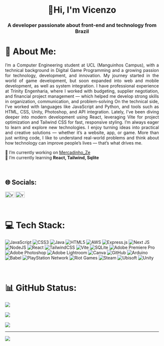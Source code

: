 <h1 align="center">👋Hi, I'm Vicenzo</h1>
<h3 align="center">A developer passionate about front-end and technology from Brazil</h3>

# 💫 About Me:
<p align=justify>
  I’m a Computer Engineering student at UCL (Manguinhos Campus), with a technical background in Digital Game Programming and a growing passion for technology, development, and innovation.
  My journey started in the world of game development, but soon expanded into web and mobile development, as well as system integration. I have professional experience at Trinity Engenharia, where I worked with budgeting, supplier negotiation, and financial project management — which helped me develop strong skills in organization, communication, and problem-solving
  On the technical side, I’ve worked with languages like JavaScript and Python, and tools such as HTML, CSS, Unity, Photoshop, and API integration. Lately, I’ve been diving deeper into modern development using React, leveraging Vite for project optimization and Tailwind CSS for fast, responsive styling.
  I’m always eager to learn and explore new technologies. I enjoy turning ideas into practical and creative solutions — whether it’s a website, app, or game. More than just writing code, I like to understand real-world problems and think about how technology can improve people’s lives — that’s what drives me.
</p>

🔭 I’m currently working on [Mercadinho_Ze](https://github.com/vicenzofr/Mercadinho_Ze)
<br> 
🌱 I’m currently learning **React, Tailwind, Sqlite**

</br>

## 🌐 Socials:
<p align="left">
<a href="https://linkedin.com/in/vicenzo-fernandes-0b5572231" target="blank"><img align="center" src="https://raw.githubusercontent.com/rahuldkjain/github-profile-readme-generator/master/src/images/icons/Social/linked-in-alt.svg" alt="vicenzo-fernandes-0b5572231" height="20" width="30" /></a>
<a href="https://instagram.com/vicenzofr_" target="blank"><img align="center" src="https://raw.githubusercontent.com/rahuldkjain/github-profile-readme-generator/master/src/images/icons/Social/instagram.svg" alt="vicenzofr_" height="20" width="30" /></a>
</p>

</br>

# 💻 Tech Stack:
![JavaScript](https://img.shields.io/badge/javascript-%23323330.svg?style=for-the-badge&logo=javascript&logoColor=%23F7DF1E) ![CSS3](https://img.shields.io/badge/css3-%231572B6.svg?style=for-the-badge&logo=css3&logoColor=white) ![Java](https://img.shields.io/badge/java-%23ED8B00.svg?style=for-the-badge&logo=openjdk&logoColor=white) ![HTML5](https://img.shields.io/badge/html5-%23E34F26.svg?style=for-the-badge&logo=html5&logoColor=white) ![AWS](https://img.shields.io/badge/AWS-%23FF9900.svg?style=for-the-badge&logo=amazon-aws&logoColor=white) ![Express.js](https://img.shields.io/badge/express.js-%23404d59.svg?style=for-the-badge&logo=express&logoColor=%2361DAFB) ![Next JS](https://img.shields.io/badge/Next-black?style=for-the-badge&logo=next.js&logoColor=white) ![NodeJS](https://img.shields.io/badge/node.js-6DA55F?style=for-the-badge&logo=node.js&logoColor=white) ![React](https://img.shields.io/badge/react-%2320232a.svg?style=for-the-badge&logo=react&logoColor=%2361DAFB) ![TailwindCSS](https://img.shields.io/badge/tailwindcss-%2338B2AC.svg?style=for-the-badge&logo=tailwind-css&logoColor=white) ![Vite](https://img.shields.io/badge/vite-%23646CFF.svg?style=for-the-badge&logo=vite&logoColor=white) ![SQLite](https://img.shields.io/badge/sqlite-%2307405e.svg?style=for-the-badge&logo=sqlite&logoColor=white) ![Adobe Premiere Pro](https://img.shields.io/badge/Adobe%20Premiere%20Pro-9999FF.svg?style=for-the-badge&logo=Adobe%20Premiere%20Pro&logoColor=white) ![Adobe Photoshop](https://img.shields.io/badge/adobe%20photoshop-%2331A8FF.svg?style=for-the-badge&logo=adobe%20photoshop&logoColor=white) ![Adobe Lightroom](https://img.shields.io/badge/Adobe%20Lightroom-31A8FF.svg?style=for-the-badge&logo=Adobe%20Lightroom&logoColor=white) ![Canva](https://img.shields.io/badge/Canva-%2300C4CC.svg?style=for-the-badge&logo=Canva&logoColor=white) ![GitHub](https://img.shields.io/badge/github-%23121011.svg?style=for-the-badge&logo=github&logoColor=white) ![Arduino](https://img.shields.io/badge/-Arduino-00979D?style=for-the-badge&logo=Arduino&logoColor=white) ![Babel](https://img.shields.io/badge/Babel-F9DC3e?style=for-the-badge&logo=babel&logoColor=black) ![PlayStation Network](https://img.shields.io/badge/PSN-%230070D1.svg?style=for-the-badge&logo=Playstation&logoColor=white) ![Riot Games](https://img.shields.io/badge/riotgames-D32936.svg?style=for-the-badge&logo=riotgames&logoColor=white) ![Steam](https://img.shields.io/badge/steam-%23000000.svg?style=for-the-badge&logo=steam&logoColor=white) ![Ubisoft](https://img.shields.io/badge/Ubisoft-%23F5F5F5.svg?style=for-the-badge&logo=Ubisoft&logoColor=black) ![Unity](https://img.shields.io/badge/unity-%23000000.svg?style=for-the-badge&logo=unity&logoColor=white)

</br>

# 📊 GitHub Status:
![](https://github-readme-stats.vercel.app/api?username=Vicenzofr&theme=dark&hide_border=false&include_all_commits=false&count_private=false)<br/>
</br>
![](https://nirzak-streak-stats.vercel.app/?user=Vicenzofr&theme=dark&hide_border=false)<br/>
</br>
![](https://github-readme-stats.vercel.app/api/top-langs/?username=Vicenzofr&theme=dark&hide_border=false&include_all_commits=false&count_private=false&layout=compact)

---
[![](https://visitcount.itsvg.in/api?id=Vicenzofr&icon=0&color=0)](https://visitcount.itsvg.in)

<!-- Proudly created with GPRM ( https://gprm.itsvg.in ) -->
